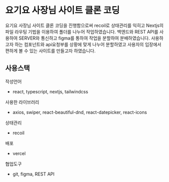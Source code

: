 # 요기요 사장님 사이트 클론 코딩

요기요 사장님 사이트 클론 코딩을 진행함으로써 recoil로 상태관리를 익히고 Nextjs의 파일 라우팅 기법을 이용하여 폴더를 나누어 작업하였습니다.
백엔드와 REST API를 사용하여 SERVER와 통신하고 figma를 통하여 작업을 분할하여 분배하였습니다.
사용하고자 하는 컴포넌트와 api요청부를 상황에 맞게 나누어 분할하였고 사용자의 입장에서 편하게 볼 수 있는 사이트를 만들고자 하였습니다.

## 사용스택

작성언어

-   react, typescript, nextjs, tailwindcss

사용한 라이브러리

-   axios, swiper, react-beautiful-dnd, react-datepicker, react-icons

상태관리

-   recoil

배포

-   vercel

협업도구

-   git, figma, REST API
